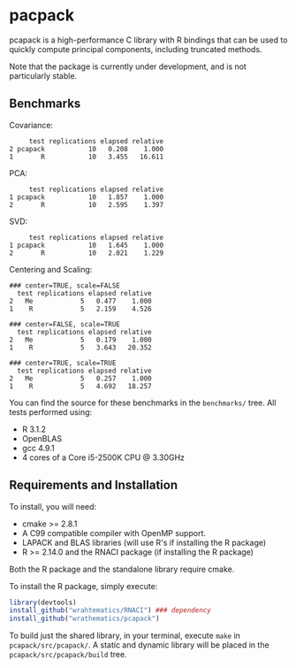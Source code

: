 # pacpack

pcapack is a high-performance C library with R bindings that can
be used to quickly compute principal components, including truncated
methods.

Note that the package is currently under development, and is not
particularly stable.



## Benchmarks

Covariance:
```
     test replications elapsed relative
2 pcapack           10   0.208    1.000
1       R           10   3.455   16.611
```

PCA:
```
     test replications elapsed relative
1 pcapack           10   1.857    1.000
2       R           10   2.595    1.397
```

SVD:
```
     test replications elapsed relative
1 pcapack           10   1.645    1.000
2       R           10   2.021    1.229
```

Centering and Scaling:
```
### center=TRUE, scale=FALSE
  test replications elapsed relative
2   Me            5   0.477    1.000
1    R            5   2.159    4.526

### center=FALSE, scale=TRUE
  test replications elapsed relative
2   Me            5   0.179    1.000
1    R            5   3.643   20.352

### center=TRUE, scale=TRUE
  test replications elapsed relative
2   Me            5   0.257    1.000
1    R            5   4.692   18.257
```

You can find the source for these benchmarks in the `benchmarks/` tree.
All tests performed using:

* R 3.1.2
* OpenBLAS
* gcc 4.9.1
* 4 cores of a Core i5-2500K CPU @ 3.30GHz


## Requirements and Installation

To install, you will need: 

* cmake >= 2.8.1
* A C99 compatible compiler with OpenMP support.
* LAPACK and BLAS libraries (will use R's if installing the R package)
* R >= 2.14.0 and the RNACI package (if installing the R package)

Both the R package and the standalone library require cmake.

To install the R package, simply execute:

```r
library(devtools)
install_github("wrahtematics/RNACI") ### dependency
install_github("wrathematics/pcapack")
```

To build just the shared library, in your terminal, execute `make` in
`pcapack/src/pcapack/`.  A static and dynamic library will be placed 
in the `pcapack/src/pcapack/build` tree.

